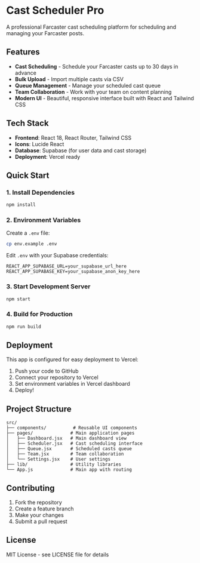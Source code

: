# Cast Scheduler Pro

A professional Farcaster cast scheduling platform for scheduling and managing your Farcaster posts.

## Features

- **Cast Scheduling** - Schedule your Farcaster casts up to 30 days in advance
- **Bulk Upload** - Import multiple casts via CSV
- **Queue Management** - Manage your scheduled cast queue
- **Team Collaboration** - Work with your team on content planning
- **Modern UI** - Beautiful, responsive interface built with React and Tailwind CSS

## Tech Stack

- **Frontend**: React 18, React Router, Tailwind CSS
- **Icons**: Lucide React
- **Database**: Supabase (for user data and cast storage)
- **Deployment**: Vercel ready

## Quick Start

### 1. Install Dependencies
```bash
npm install
```

### 2. Environment Variables
Create a `.env` file:
```bash
cp env.example .env
```

Edit `.env` with your Supabase credentials:
```env
REACT_APP_SUPABASE_URL=your_supabase_url_here
REACT_APP_SUPABASE_KEY=your_supabase_anon_key_here
```

### 3. Start Development Server
```bash
npm start
```

### 4. Build for Production
```bash
npm run build
```

## Deployment

This app is configured for easy deployment to Vercel:

1. Push your code to GitHub
2. Connect your repository to Vercel
3. Set environment variables in Vercel dashboard
4. Deploy!

## Project Structure

```
src/
├── components/          # Reusable UI components
├── pages/              # Main application pages
│   ├── Dashboard.jsx   # Main dashboard view
│   ├── Scheduler.jsx   # Cast scheduling interface
│   ├── Queue.jsx       # Scheduled casts queue
│   ├── Team.jsx        # Team collaboration
│   └── Settings.jsx    # User settings
├── lib/                # Utility libraries
└── App.js              # Main app with routing
```

## Contributing

1. Fork the repository
2. Create a feature branch
3. Make your changes
4. Submit a pull request

## License

MIT License - see LICENSE file for details
